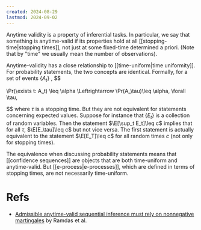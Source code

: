 ```yaml
---
created: 2024-08-29
lastmod: 2024-09-02
---
```

Anytime validity is a property of inferential tasks. In particular, we say that something is anytime-valid if its properties hold at all [[stopping-time|stopping times]], not just at some fixed-time determined a priori. (Note that by "time" we usually mean the number of observations). 

Anytime-validity has a close relationship to [[time-uniform|time uniformity]]. For probability statements, the two concepts are identical. Formally, for a set of events $\{A_t\}$ , 
$$

\Pr(\exists t: A_t) \leq \alpha \Leftrightarrow \Pr(A_\tau)\leq \alpha, \forall \tau,

$$
where $\tau$ is a stopping time. But they are not equivalent for statements concerning expected values. Suppose for instance that $\{E_t\}$ is a collection of random variables. Then the statement $\E[\sup_t E_t]\leq c$ implies that for all $\tau$, $\E[E_\tau]\leq c$ but not vice versa. The first statement is actually equivalent to the statement $\E[E_T]\leq c$ for all random times $c$ (not only for stopping times). 

The equivalence when discussing probability statements means that [[confidence sequences]] are objects that are both time-uniform and anytime-valid. But [[e-process|e-processes]], which are defined in terms of stopping times, are not necessarily time-uniform.  

# Refs 
- [Admissible anytime-valid sequential inference must rely on nonnegative martingales](https://arxiv.org/pdf/2009.03167) by Ramdas et al. 